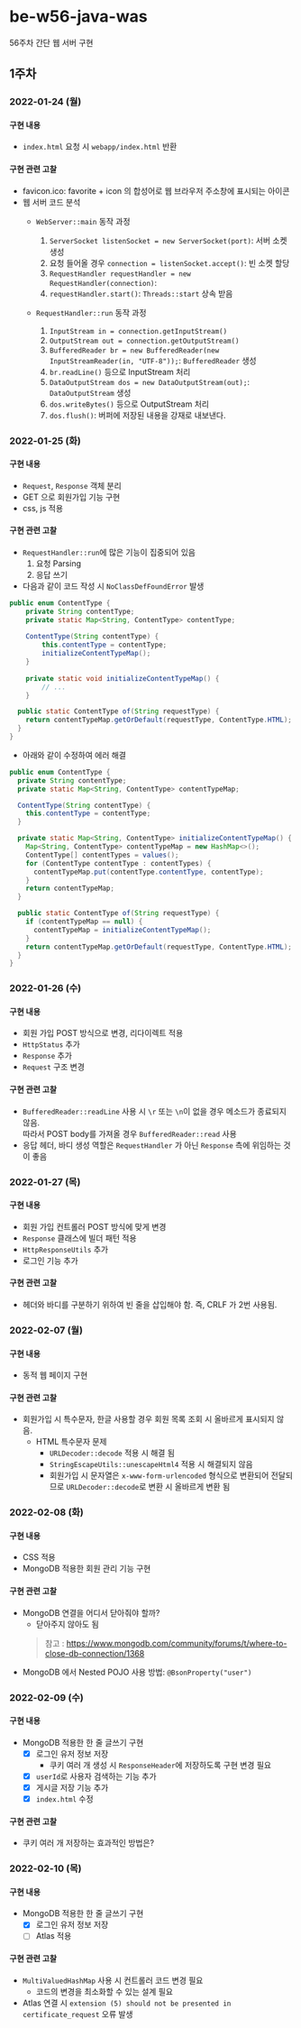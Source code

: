 # be-w56-java-was
56주차 간단 웹 서버 구현

## 1주차

### 2022-01-24 (월)

#### 구현 내용

- `index.html` 요청 시 `webapp/index.html` 반환

#### 구현 관련 고찰

- favicon.ico: favorite + icon 의 합성어로 웹 브라우저 주소창에 표시되는 아이콘
- 웹 서버 코드 분석
  - `WebServer::main` 동작 과정 
    1. `ServerSocket listenSocket = new ServerSocket(port)`: 서버 소켓 생성
    2. 요청 들어올 경우 `connection = listenSocket.accept()`: 빈 소켓 할당
    3. `RequestHandler requestHandler = new RequestHandler(connection)`:
    4. `requestHandler.start()`: `Threads::start` 상속 받음 

  - `RequestHandler::run` 동작 과정
    1. `InputStream in = connection.getInputStream()`
    2. `OutputStream out = connection.getOutputStream()`
    3. `BufferedReader br = new BufferedReader(new InputStreamReader(in, "UTF-8"));`: `BufferedReader` 생성
    4. `br.readLine()` 등으로 InputStream 처리
    5. `DataOutputStream dos = new DataOutputStream(out);`: `DataOutputStream` 생성
    6. `dos.writeBytes()` 등으로 OutputStream 처리
    7. `dos.flush()`: 버퍼에 저장된 내용을 강재로 내보낸다.
    
### 2022-01-25 (화)

#### 구현 내용

- `Request`, `Response` 객체 분리
- GET 으로 회원가입 기능 구현
- css, js 적용

#### 구현 관련 고찰

- `RequestHandler::run`에 많은 기능이 집중되어 있음
  1. 요청 Parsing
  2. 응답 쓰기
- 다음과 같이 코드 작성 시 `NoClassDefFoundError` 발생
```java
public enum ContentType {    
    private String contentType;
    private static Map<String, ContentType> contentType;
    
    ContentType(String contentType) {
        this.contentType = contentType;
        initializeContentTypeMap();
    }
    
    private static void initializeContentTypeMap() {
        // ...   
    }

  public static ContentType of(String requestType) {
    return contentTypeMap.getOrDefault(requestType, ContentType.HTML);
  }
}
```
- 아래와 같이 수정하여 에러 해결
```java
public enum ContentType {
  private String contentType;
  private static Map<String, ContentType> contentTypeMap;

  ContentType(String contentType) {
    this.contentType = contentType;
  }

  private static Map<String, ContentType> initializeContentTypeMap() {
    Map<String, ContentType> contentTypeMap = new HashMap<>();
    ContentType[] contentTypes = values();
    for (ContentType contentType : contentTypes) {
      contentTypeMap.put(contentType.contentType, contentType);
    }
    return contentTypeMap;
  }

  public static ContentType of(String requestType) {
    if (contentTypeMap == null) {
      contentTypeMap = initializeContentTypeMap();
    }
    return contentTypeMap.getOrDefault(requestType, ContentType.HTML);
  }
}
```

### 2022-01-26 (수)

#### 구현 내용

- 회원 가입 POST 방식으로 변경, 리다이렉트 적용
- `HttpStatus` 추가
- `Response` 추가
- `Request` 구조 변경

#### 구현 관련 고찰

- `BufferedReader::readLine` 사용 시 `\r` 또는 `\n`이 없을 경우 메소드가 종료되지 않음.  
따라서 POST body를 가져올 경우 `BufferedReader::read` 사용
- 응답 헤더, 바디 생성 역할은 `RequestHandler` 가 아닌 `Response` 측에 위임하는 것이 좋음

### 2022-01-27 (목)

#### 구현 내용

- 회원 가입 컨트롤러 POST 방식에 맞게 변경
- `Response` 클래스에 빌더 패턴 적용
- `HttpResponseUtils` 추가
- 로그인 기능 추가

#### 구현 관련 고찰

- 헤더와 바디를 구분하기 위하여 빈 줄을 삽입해야 함. 즉, CRLF 가 2번 사용됨.

### 2022-02-07 (월)

#### 구현 내용

- 동적 웹 페이지 구현

#### 구현 관련 고찰

- 회원가입 시 특수문자, 한글 사용할 경우 회원 목록 조회 시 올바르게 표시되지 않음.
  - HTML 특수문자 문제
    - `URLDecoder::decode` 적용 시 해결 됨
    - `StringEscapeUtils::unescapeHtml4` 적용 시 해결되지 않음
    - 회원가입 시 문자열은 `x-www-form-urlencoded` 형식으로 변환되어 전달되므로 `URLDecoder::decode`로 변환 시 올바르게 변환 됨

### 2022-02-08 (화)

#### 구현 내용

- CSS 적용
- MongoDB 적용한 회원 관리 기능 구현

#### 구현 관련 고찰

- MongoDB 연결을 어디서 닫아줘야 할까?
  - 닫아주지 않아도 됨
  > 참고 : https://www.mongodb.com/community/forums/t/where-to-close-db-connection/1368
- MongoDB 에서 Nested POJO 사용 방법: `@BsonProperty("user")`

### 2022-02-09 (수)

#### 구현 내용

- MongoDB 적용한 한 줄 글쓰기 구현
  - [x] 로그인 유저 정보 저장
    - 쿠키 여러 개 생성 시 `ResponseHeader`에 저장하도록 구현 변경 필요 
  - [x] `userId`로 사용자 검색하는 기능 추가 
  - [x] 게시글 저장 기능 추가
  - [x] `index.html` 수정

#### 구현 관련 고찰

- 쿠키 여러 개 저장하는 효과적인 방법은?

### 2022-02-10 (목)

#### 구현 내용

- MongoDB 적용한 한 줄 글쓰기 구현
  - [x] 로그인 유저 정보 저장
  - [ ] Atlas 적용

#### 구현 관련 고찰

- `MultiValuedHashMap` 사용 시 컨트롤러 코드 변경 필요
  - 코드의 변경을 최소화할 수 있는 설계 필요 
- Atlas 연결 시 `extension (5) should not be presented in certificate_request` 오류 발생
